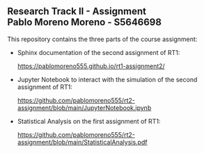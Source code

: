 Research Track II - Assignment  
Pablo Moreno Moreno - S5646698 
----------------------

This repository contains the three parts of the course assignment:

- Sphinx documentation of the second assignment of RT1: 

  https://pablomoreno555.github.io/rt1-assignment2/

- Jupyter Notebook to interact with the simulation of the second assignment of RT1:
  
  https://github.com/pablomoreno555/rt2-assignment/blob/main/JupyterNotebook.ipynb

- Statistical Analysis on the first assignment of RT1:
  
  https://github.com/pablomoreno555/rt2-assignment/blob/main/StatisticalAnalysis.pdf
  
